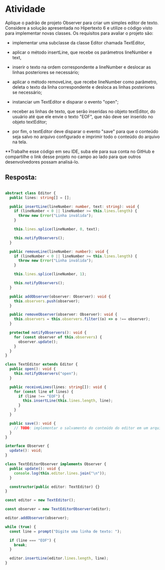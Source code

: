 # Atividade

Aplique o padrão de projeto Observer para criar um simples editor de texto. Considere a solução apresentada no Hipertexto 6 e utilize o código visto para implementar novas classes. Os requisitos para avaliar o projeto são:

- implementar uma subclasse da classe Editor chamada TextEditor,

- aplicar o método insertLine, que recebe os parâmetros lineNumber e text,

- inserir o texto na ordem correspondente a lineNumber e deslocar as linhas posteriores se necessário;

- aplicar o método removeLine, que recebe lineNumber como parâmetro, deleta o texto da linha correspondente e desloca as linhas posteriores se necessário;

- instanciar um TextEditor e disparar o evento "open";

- receber as linhas de texto, que serão inseridas no objeto textEditor, do usuário até que ele envie o texto "EOF", que não deve ser inserido no objeto textEditor;

- por fim, o textEditor deve disparar o evento "save" para que o conteúdo seja salvo no arquivo configurado e imprimir todo o conteúdo do arquivo na tela.


**Trabalhe esse código em seu IDE, suba ele para sua conta no GitHub e compartilhe o link desse projeto no campo ao lado para que outros desenvolvedores possam analisá-lo.

## Resposta:


``` TypeScript

abstract class Editor {
  public lines: string[] = [];

  public insertLine(lineNumber: number, text: string): void {
    if (lineNumber < 0 || lineNumber >= this.lines.length) {
      throw new Error("Linha inválida");
    }

    this.lines.splice(lineNumber, 0, text);

    this.notifyObservers();
  }

  public removeLine(lineNumber: number): void {
    if (lineNumber < 0 || lineNumber >= this.lines.length) {
      throw new Error("Linha inválida");
    }

    this.lines.splice(lineNumber, 1);

    this.notifyObservers();
  }

  public addObserver(observer: Observer): void {
    this.observers.push(observer);
  }

  public removeObserver(observer: Observer): void {
    this.observers = this.observers.filter((o) => o !== observer);
  }

  protected notifyObservers(): void {
    for (const observer of this.observers) {
      observer.update();
    }
  }
}

class TextEditor extends Editor {
  public open(): void {
    this.notifyObservers("open");
  }

  public receiveLines(lines: string[]): void {
    for (const line of lines) {
      if (line !== "EOF") {
        this.insertLine(this.lines.length, line);
      }
    }
  }

  public save(): void {
    // TODO: implementar o salvamento do conteúdo do editor em um arquivo
  }
}

interface Observer {
  update(): void;
}

class TextEditorObserver implements Observer {
  public update(): void {
    console.log(this.editor.lines.join("\n"));
  }

  constructor(public editor: TextEditor) {}
}

const editor = new TextEditor();

const observer = new TextEditorObserver(editor);

editor.addObserver(observer);

while (true) {
  const line = prompt("Digite uma linha de texto: ");

  if (line === "EOF") {
    break;
  }

  editor.insertLine(editor.lines.length, line);
}

```